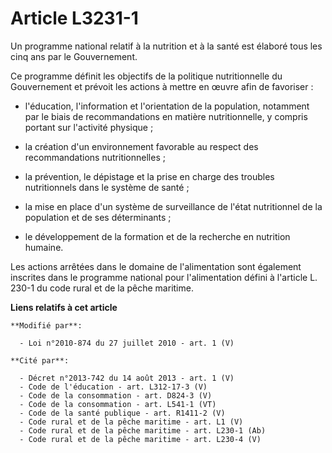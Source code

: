 # Article L3231-1

Un programme national relatif à la nutrition et à la santé est élaboré tous les cinq ans par le Gouvernement. 

Ce programme définit les objectifs de la politique nutritionnelle du Gouvernement et prévoit les actions à mettre en œuvre
afin de favoriser :

- l'éducation, l'information et l'orientation de la population, notamment par le biais de recommandations en matière
nutritionnelle, y compris portant sur l'activité physique ;

- la création d'un environnement favorable au respect des recommandations nutritionnelles ;

- la prévention, le dépistage et la prise en charge des troubles nutritionnels dans le système de santé ;

- la mise en place d'un système de surveillance de l'état nutritionnel de la population et de ses déterminants ;

- le développement de la formation et de la recherche en nutrition humaine. 

Les actions arrêtées dans le domaine de l'alimentation sont également inscrites dans le programme national pour
l'alimentation défini à l'article L. 230-1 du code rural et de la pêche maritime.

**Liens relatifs à cet article**

	**Modifié par**:

	  - Loi n°2010-874 du 27 juillet 2010 - art. 1 (V)

	**Cité par**:

	  - Décret n°2013-742 du 14 août 2013 - art. 1 (V)
	  - Code de l'éducation - art. L312-17-3 (V)
	  - Code de la consommation - art. D824-3 (V)
	  - Code de la consommation - art. L541-1 (VT)
	  - Code de la santé publique - art. R1411-2 (V)
	  - Code rural et de la pêche maritime - art. L1 (V)
	  - Code rural et de la pêche maritime - art. L230-1 (Ab)
	  - Code rural et de la pêche maritime - art. L230-4 (V)
